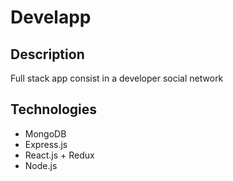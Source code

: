 # Develapp

## Description

Full stack app consist in a developer social network

## Technologies

- MongoDB
- Express.js
- React.js + Redux
- Node.js